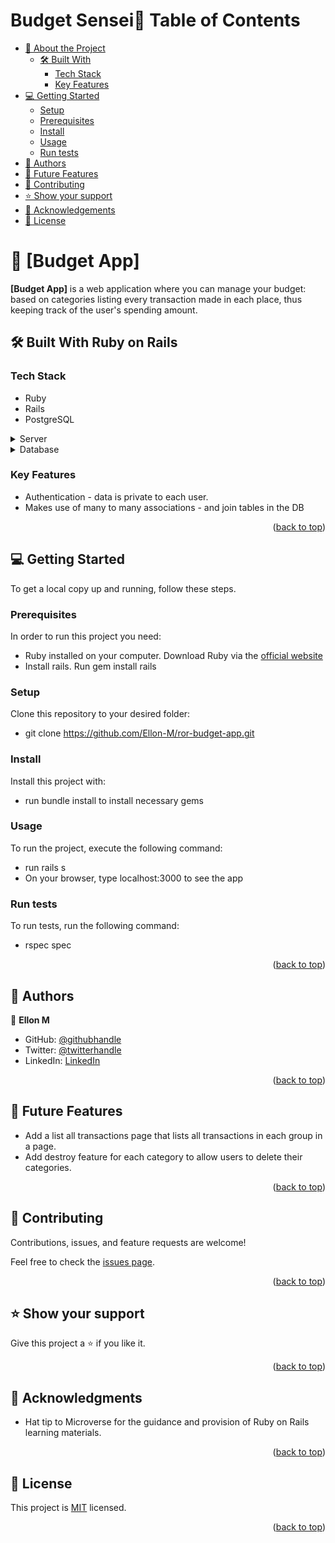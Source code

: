 <!-- TABLE OF CONTENTS -->

# Budget Sensei📗 Table of Contents

- [📖 About the Project](#about-project)
  - [🛠 Built With](#built-with)
    - [Tech Stack](#tech-stack)
    - [Key Features](#key-features)
- [💻 Getting Started](#getting-started)
  - [Setup](#setup)
  - [Prerequisites](#prerequisites)
  - [Install](#install)
  - [Usage](#usage)
  - [Run tests](#run-tests)
- [👥 Authors](#authors)
- [🔭 Future Features](#future-features)
- [🤝 Contributing](#contributing)
- [⭐️ Show your support](#support)
- [🙏 Acknowledgements](#acknowledgements)
- [📝 License](#license)

<!-- PROJECT DESCRIPTION -->

# 📖 [Budget App] <a name="about-project"></a>

**[Budget App]** is a web application where you can manage your budget: based on categories listing every transaction made in each place, thus keeping track of the user's spending amount.

## 🛠 Built With <a name="built-with">Ruby on Rails</a>

### Tech Stack <a name="tech-stack"></a>

- Ruby
- Rails
- PostgreSQL

<details>
  <summary>Server</summary>
  <ul>
    <li><a href="https://rubyonrails.org/">Ruby on Rails</a></li>
  </ul>
</details>

<details>
<summary>Database</summary>
  <ul>
    <li><a href="https://www.postgresql.org/">PostgreSQL</a></li>
  </ul>
</details>

<!-- Features -->

### Key Features <a name="key-features"></a>

- Authentication - data is private to each user.
- Makes use of many to many associations - and join tables in the DB

<p align="right">(<a href="#readme-top">back to top</a>)</p>

<!-- GETTING STARTED -->

## 💻 Getting Started <a name="getting-started"></a>

To get a local copy up and running, follow these steps.

### Prerequisites

In order to run this project you need:

- Ruby installed on your computer. Download Ruby via the [official website](https://www.ruby-lang.org/en/downloads/)
- Install rails. Run gem install rails

### Setup

Clone this repository to your desired folder:

- git clone https://github.com/Ellon-M/ror-budget-app.git

### Install

Install this project with:

- run bundle install to install necessary gems

### Usage

To run the project, execute the following command:

- run rails s
- On your browser, type localhost:3000 to see the app

### Run tests

To run tests, run the following command:

- rspec spec

<p align="right">(<a href="#readme-top">back to top</a>)</p>

<!-- AUTHORS -->

## 👥 Authors <a name="authors"></a>


👤 **Ellon M**

- GitHub: [@githubhandle](https://github.com/Ellon-M)
- Twitter: [@twitterhandle](https://twitter.com/ellonm4)
- LinkedIn: [LinkedIn](https://linkedin.com/in/ellon-m)


<p align="right">(<a href="#readme-top">back to top</a>)</p>

<!-- FUTURE FEATURES -->

## 🔭 Future Features <a name="future-features"></a>

- Add a list all transactions page that lists all transactions in each group in a page.
- Add destroy feature for each category to allow users to delete their categories.

<p align="right">(<a href="#readme-top">back to top</a>)</p>

<!-- CONTRIBUTING -->

## 🤝 Contributing <a name="contributing"></a>

Contributions, issues, and feature requests are welcome!

Feel free to check the [issues page](https://github.com/willy836/Recipe-app/issues).

<p align="right">(<a href="#readme-top">back to top</a>)</p>

<!-- SUPPORT -->

## ⭐️ Show your support <a name="support"></a>

Give this project a ⭐️ if you like it.

<p align="right">(<a href="#readme-top">back to top</a>)</p>

<!-- ACKNOWLEDGEMENTS -->

## 🙏 Acknowledgments <a name="acknowledgements"></a>

- Hat tip to Microverse for the guidance and provision of Ruby on Rails learning materials.


<p align="right">(<a href="#readme-top">back to top</a>)</p>

<!-- LICENSE -->

## 📝 License <a name="license"></a>

This project is [MIT](./LICENSE) licensed.

<p align="right">(<a href="#readme-top">back to top</a>)</p>
